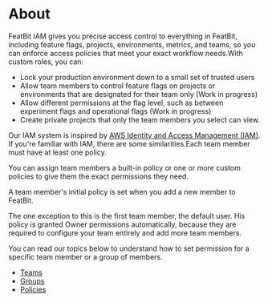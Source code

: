 # About

FeatBit IAM gives you precise access control to everything in FeatBit, including feature flags, projects, environments, metrics, and teams, so you can enforce access policies that meet your exact workflow needs.With custom roles, you can:

* Lock your production environment down to a small set of trusted users
* Allow team members to control feature flags on projects or environments that are designated for their team only (Work in progress)
* Allow different permissions at the flag level, such as between experiment flags and operational flags (Work in progress)
* Create private projects that only the team members you select can view.

Our IAM system is inspired by [AWS Identity and Access Management (IAM)](https://aws.amazon.com/iam/). If you're familiar with IAM, there are some similarities.Each team member must have at least one policy.

You can assign team members a built-in policy or one or more custom policies to give them the exact permissions they need.

A team member's initial policy is set when you add a new member to FeatBit.

The one exception to this is the first team member, the default user. His policy is granted Owner permissions automatically, because they are required to configure your team entirely and add more team members.

You can read our topics below to understand how to set permission for a specific team member or a group of members.

* [Teams](teams.md)
* [Groups](groups.md)
* [Policies](policies.md)

